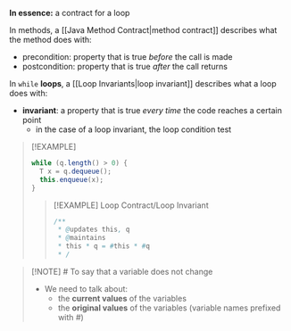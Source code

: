 **In essence:** a contract for a loop

In methods, a [[Java Method Contract|method contract]] describes what the method does with:
- precondition: property that is true *before* the call is made
- postcondition: property that is true *after* the call returns

In `while` **loops**, a [[Loop Invariants|loop invariant]] describes what a loop does with:
- **invariant**: a property that is true *every time* the code reaches a certain point
	- in the case of a loop invariant, the loop condition test

> [!EXAMPLE]
> ```java
> while (q.length() > 0) {
> 	T x = q.dequeue();
> 	this.enqueue(x);
> }
> ```
> 
> > [!EXAMPLE] Loop Contract/Loop Invariant
> > ```java
> > /**
> >  * @updates this, q
> >  * @maintains
> >  * this * q = #this * #q
> >  * /
> > ```

> [!NOTE] \#
> To say that a variable does not change
> - We need to talk about:
> 	- the **current values** of the variables
> 	- the **original values** of the variables (variable names prefixed with *#*)
